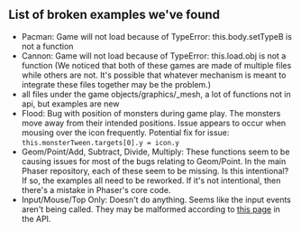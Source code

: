## List of broken examples we've found

* Pacman: Game will not load because of TypeError: this.body.setTypeB is not a function
* Cannon: Game will not load because of TypeError: this.load.obj is not a function (We noticed that both of these games are made of multiple files while others are not. It's possible that whatever mechanism is meant to integrate these files together may be the problem.) 
* all files under the game objects/graphics/_mesh, a lot of functions not in api, but examples are new
* Flood: Bug with position of monsters during game play. The monsters move away from their intended positions. Issue appears to occur when mousing over the icon frequently. Potential fix for issue:
`this.monsterTween.targets[0].y = icon.y`
* Geom/Point/Add, Subtract, Divide, Multiply: These functions seem to be causing issues for most of the bugs relating to Geom/Point. In the main Phaser repository, each of these seem to be missing. Is this intentional? If so, the examples all need to be reworked. If it's not intentional, then there's a mistake in Phaser's core code.
* Input/Mouse/Top Only: Doesn't do anything.  Seems like the input events aren't being called.  They may be malformed according to [this page](https://phaser.io/phaser3/api/input) in the API.
